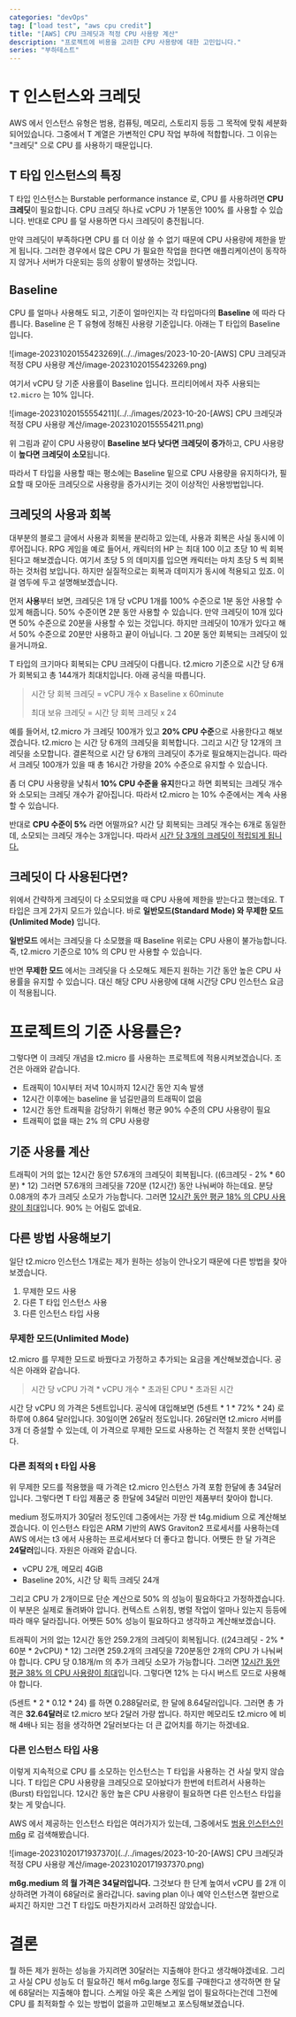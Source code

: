 ```yaml
---
categories: "devOps"
tag: ["load test", "aws cpu credit"]
title: "[AWS] CPU 크레딧과 적정 CPU 사용량 계산"
description: "프로젝트에 비용을 고려한 CPU 사용량에 대한 고민입니다."
series: "부하테스트"
---
```


# T 인스턴스와 크레딧

AWS 에서 인스턴스 유형은 범용, 컴퓨팅, 메모리, 스토리지 등등 그 목적에 맞춰 세분화되어있습니다. 그중에서 T 계열은 가변적인 CPU 작업 부하에 적합합니다. 그 이유는 "크레딧" 으로 CPU 를 사용하기 때문입니다.

## T 타입 인스턴스의 특징

T 타입 인스턴스는 Burstable performance instance 로, CPU 를 사용하려면 **CPU 크레딧**이 필요합니다. CPU 크레딧 하나로 vCPU 가 1분동안 100% 를 사용할 수 있습니다. 반대로 CPU 를 덜 사용하면 다시 크레딧이 충전됩니다.

만약 크레딧이 부족하다면 CPU 를 더 이상 쓸 수 없기 때문에 CPU 사용량에 제한을 받게 됩니다. 그러한 경우에서 많은 CPU 가 필요한 작업을 한다면 애플리케이션이 동작하지 않거나 서버가 다운되는 등의 상황이 발생하는 것입니다.

## Baseline

CPU 를 얼마나 사용해도 되고, 기준이 얼마인지는 각 타입마다의 **Baseline** 에 따라 다릅니다. Baseline 은 T 유형에 정해진 사용량 기준입니다. 아래는 T 타입의 Baseline 입니다.

![image-20231020155423269](../../images/2023-10-20-[AWS] CPU 크레딧과 적정 CPU 사용량 계산/image-20231020155423269.png)

여기서 vCPU 당 기준 사용률이 Baseline 입니다. 프리티어에서 자주 사용되는 `t2.micro` 는 10% 입니다.

![image-20231020155554211](../../images/2023-10-20-[AWS] CPU 크레딧과 적정 CPU 사용량 계산/image-20231020155554211.png)

위 그림과 같이 CPU 사용량이 **Baseline 보다 낮다면 크레딧이 증가**하고, CPU 사용량이 **높다면 크레딧이 소모**됩니다.

따라서 T 타입을 사용할 때는 평소에는 Baseline 밑으로 CPU 사용량을 유지하다가, 필요할 때 모아둔 크레딧으로 사용량을 증가시키는 것이 이상적인 사용방법입니다.

## 크레딧의 사용과 회복

대부분의 블로그 글에서 사용과 회복을 분리하고 있는데, 사용과 회복은 사실 동시에 이루어집니다. RPG 게임을 예로 들어서, 캐릭터의 HP 는 최대 100 이고 초당 10 씩 회복된다고 해보겠습니다. 여기서 초당 5 의 데미지를 입으면 캐릭터는 마치 초당 5 씩 회복하는 것처럼 보입니다. 하지만 실질적으로는 회복과 데미지가 동시에 적용되고 있죠. 이걸 염두에 두고 설명해보겠습니다.

먼저 **사용**부터 보면, 크레딧은 1개 당 vCPU 1개를 100% 수준으로 1분 동안 사용할 수 있게 해줍니다. 50% 수준이면 2분 동안 사용할 수 있습니다. 만약 크레딧이 10개 있다면 50% 수준으로 20분을 사용할 수 있는 것입니다. 하지만 크레딧이 10개가 있다고 해서 50% 수준으로 20분만 사용하고 끝이 아닙니다. 그 20분 동안 회복되는 크레딧이 있을거니까요.

T 타입의 크기마다 회복되는 CPU 크레딧이 다릅니다. t2.micro 기준으로 시간 당 6개가 회복되고 총 144개가 최대치입니다. 아래 공식을 따릅니다.

> 시간 당 회복 크레딧 = vCPU 개수 x Baseline x 60minute 
>
> 최대 보유 크레딧 = 시간 당 회복 크레딧 x 24

예를 들어서, t2.micro 가 크레딧 100개가 있고 **20% CPU 수준**으로 사용한다고 해보겠습니다. t2.micro 는 시간 당 6개의 크레딧을 회복합니다. 그리고 시간 당 12개의 크레딧을 소모합니다. 결론적으로 시간 당 6개의 크레딧이 추가로 필요해지는겁니다. 따라서 크레딧 100개가 있을 때 총 16시간 가량을 20% 수준으로 유지할 수 있습니다.

좀 더 CPU 사용량을 낮춰서 **10% CPU 수준을 유지**한다고 하면 회복되는 크레딧 개수와 소모되는 크레딧 개수가 같아집니다. 따라서 t2.micro 는 10% 수준에서는 계속 사용할 수 있습니다.

반대로 **CPU 수준이 5%** 라면 어떨까요? 시간 당 회복되는 크레딧 개수는 6개로 동일한데, 소모되는 크레딧 개수는 3개입니다. 따라서 <u>시간 당 3개의 크레딧이 적립되게 됩니다.</u>

## 크레딧이 다 사용된다면?

위에서 간략하게 크레딧이 다 소모되었을 때 CPU 사용에 제한을 받는다고 했는데요. T 타입은 크게 2가지 모드가 있습니다. 바로 **일반모드(Standard Mode) 와 무제한 모드(Unlimited Mode)** 입니다.

**일반모드** 에서는 크레딧을 다 소모했을 때 Baseline 위로는 CPU 사용이 불가능합니다. 즉, t2.micro 기준으로 10% 의 CPU 만 사용할 수 있습니다.

반면 **무제한 모드** 에서는 크레딧을 다 소모해도 제든지 원하는 기간 동안 높은 CPU 사용률을 유지할 수 있습니다. 대신 해당 CPU 사용량에 대해 시간당 CPU 인스턴스 요금이 적용됩니다.

# 프로젝트의 기준 사용률은?

그렇다면 이 크레딧 개념을 t2.micro 를 사용하는 프로젝트에 적용시켜보겠습니다. 조건은 아래와 같습니다.

- 트래픽이 10시부터 저녁 10시까지 12시간 동안 지속 발생
- 12시간 이후에는 baseline 을 넘길만큼의 트래픽이 없음
- 12시간 동안 트래픽을 감당하기 위해선 평균 90% 수준의 CPU 사용량이 필요
- 트래픽이 없을 때는 2% 의 CPU 사용량

## 기준 사용률 계산

트래픽이 거의 없는 12시간 동안 57.6개의 크레딧이 회복됩니다. ((6크레딧 - 2% * 60분) * 12) 그러면 57.6개의 크레딧을 720분 (12시간) 동안 나눠써야 하는데요. 분당 0.08개의 추가 크레딧 소모가 가능합니다. 그러면 <u>12시간 동안 평균 18% 의 CPU 사용량이 최대</u>입니다. 90% 는 어림도 없네요.

## 다른 방법 사용해보기

일단 t2.micro 인스턴스 1개로는 제가 원하는 성능이 안나오기 때문에 다른 방법을 찾아보겠습니다.

1. 무제한 모드 사용
2. 다른 T 타입 인스턴스 사용
3. 다른 인스턴스 타입 사용

### 무제한 모드(Unlimited Mode)

t2.micro 를 무제한 모드로 바꿨다고 가정하고 추가되는 요금을 계산해보겠습니다. 공식은 아래와 같습니다.

> 시간 당 vCPU 가격 * vCPU 개수 * 초과된 CPU * 초과된 시간

시간 당 vCPU 의 가격은 5센트입니다. 공식에 대입해보면 (5센트 * 1 * 72% * 24) 로 하루에 0.864 달러입니다. 30일이면 26달러 정도입니다. 26달러면 t2.micro 서버를 3개 더 증설할 수 있는데, 이 가격으로 무제한 모드로 사용하는 건 적절치 못한 선택입니다.

### 다른 최적의 t 타입 사용

위 무제한 모드를 적용했을 때 가격은 t2.micro 인스턴스 가격 포함 한달에 총 34달러입니다. 그렇다면 T 타입 제품군 중 한달에 34달러 미만인 제품부터 찾아야 합니다.

medium 정도까지가 30달러 정도인데 그중에서는 가장 싼 t4g.midium 으로 계산해보겠습니다. 이 인스턴스 타입은 ARM 기반의 AWS Graviton2 프로세서를 사용하는데 AWS 에서는 t3 에서 사용하는 프로세서보다 더 좋다고 합니다. 어쨋든 한 달 가격은 **24달러**입니다. 자원은 아래와 같습니다.

- vCPU 2개, 메모리 4GiB
- Baseline 20%, 시간 당 획득 크레딧 24개

그리고 CPU 가 2개이므로 단순 계산으로 50% 의 성능이 필요하다고 가정하겠습니다. 이 부분은 실제로 돌려봐야 압니다. 컨텍스트 스위칭, 병렬 작업이 얼마나 있는지 등등에 따라 매우 달라집니다. 어쨋든 50% 성능이 필요하다고 생각하고 계산해보겠습니다.

트래픽이 거의 없는 12시간 동안 259.2개의 크레딧이 회복됩니다. ((24크레딧 - 2% * 60분 * 2vCPU) * 12) 그러면 259.2개의 크레딧을 720분동안 2개의 CPU 가 나눠써야 합니다. CPU 당 0.18개/m 의 추가 크레딧 소모가 가능합니다. 그러면 <u>12시간 동안 평균 38% 의 CPU 사용량이 최대</u>입니다. 그렇다면 12% 는 다시 버스트 모드로 사용해야 합니다.

(5센트 * 2 * 0.12 * 24) 를 하면 0.288달러로, 한 달에 8.64달러입니다. 그러면 총 가격은 **32.64달러**로 t2.micro 보다 2달러 가량 쌉니다. 하지만 메모리도 t2.micro 에 비해 4배나 되는 점을 생각하면 2달러보다는 더 큰 값어치를 하기는 하겠네요.

### 다른 인스턴스 타입 사용

이렇게 지속적으로 CPU 를 소모하는 인스턴스는 T 타입을 사용하는 건 사실 맞지 않습니다. T 타입은 CPU 사용량을 크레딧으로 모아놨다가 한번에 터트려서 사용하는(Burst) 타입입니다. 12시간 동안 높은 CPU 사용량이 필요하면 다른 인스턴스 타입을 찾는 게 맞습니다.

AWS 에서 제공하는 인스턴스 타입은 여러가지가 있는데, 그중에서도 <u>범용 인스턴스인 m6g</u> 로 검색해봤습니다.

![image-20231020171937370](../../images/2023-10-20-[AWS] CPU 크레딧과 적정 CPU 사용량 계산/image-20231020171937370.png)

**m6g.medium 의 월 가격은 34달러입니다.** 그것보다 한 단계 높여서 vCPU 를 2개 이상하려면 가격이 68달러로 올라갑니다. saving plan 이나 예약 인스턴스면 절반으로 싸지긴 하지만 그건 T 타입도 마찬가지라서 고려하진 않았습니다.

# 결론

뭘 하든 제가 원하는 성능을 가지려면 30달러는 지출해야 한다고 생각해야겠네요. 그리고 사실 CPU 성능도 더 필요하긴 해서 m6g.large 정도를 구매한다고 생각하면 한 달에 68달러는 지출해야 합니다. 스케일 아웃 혹은 스케일 업이 필요하다는건데 그전에 CPU 를 최적화할 수 있는 방법이 없을까 고민해보고 포스팅해보겠습니다.